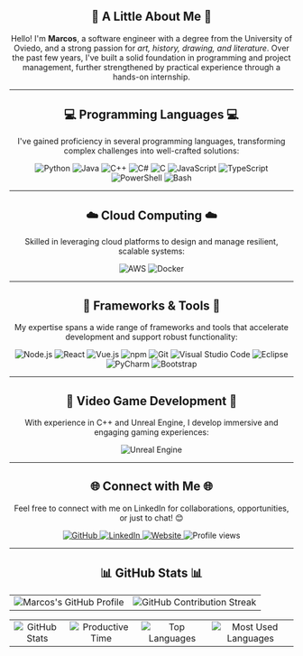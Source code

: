 <div align="center">
    <h2>🚀 A Little About Me 🚀</h2>
    <p>Hello! I'm <strong>Marcos</strong>, a software engineer with a degree from the University of Oviedo, and a strong passion for <i>art, history, drawing, and literature</i>. Over the past few years, I've built a solid foundation in programming and project management, further strengthened by practical experience through a hands-on internship.</p>
</div>

---

<h2 align="center">💻 Programming Languages 💻</h2>
<p align="center">I've gained proficiency in several programming languages, transforming complex challenges into well-crafted solutions:</p>
<div align="center">
  <img src="https://img.shields.io/badge/Python-3776AB?style=for-the-badge&logo=python&logoColor=white" alt="Python"/>
  <img src="https://img.shields.io/badge/Java-007396?style=for-the-badge&logo=java&logoColor=white" alt="Java"/>
  <img src="https://img.shields.io/badge/C++-blue?style=for-the-badge&logo=cplusplus&logoColor=white" alt="C++"/>
  <img src="https://img.shields.io/badge/C%23-2c5aea?style=for-the-badge&logo=csharp&logoColor=white" alt="C#"/>
  <img src="https://img.shields.io/badge/C-blue?style=for-the-badge&logo=c&logoColor=white" alt="C"/>
  <img src="https://img.shields.io/badge/JavaScript-F7DF1E?style=for-the-badge&logo=javascript&logoColor=black" alt="JavaScript"/>
  <img src="https://img.shields.io/badge/TypeScript-2c5aea?style=for-the-badge&logo=typescript&logoColor=white" alt="TypeScript"/>
  <img src="https://img.shields.io/badge/PowerShell-5391FE?style=for-the-badge&logo=powershell&logoColor=white" alt="PowerShell"/>
  <img src="https://img.shields.io/badge/Bash-4EAA25?style=for-the-badge&logo=gnubash&logoColor=white" alt="Bash"/>
</div>

---

<h2 align="center">☁️ Cloud Computing ☁️</h2>
<p align="center">Skilled in leveraging cloud platforms to design and manage resilient, scalable systems:</p>
<div align="center">
  <img src="https://img.shields.io/badge/AWS-FF9900?style=for-the-badge&logo=amazonaws&logoColor=white" alt="AWS"/>
  <img src="https://img.shields.io/badge/Docker-2496ED?style=for-the-badge&logo=docker&logoColor=white" alt="Docker"/>
</div>

---

<h2 align="center">🔧 Frameworks & Tools 🔧</h2>
<p align="center">My expertise spans a wide range of frameworks and tools that accelerate development and support robust functionality:</p>
<div align="center">
  <img src="https://img.shields.io/badge/Node.js-339933?style=for-the-badge&logo=nodedotjs&logoColor=white" alt="Node.js"/>
  <img src="https://img.shields.io/badge/React-20232A?style=for-the-badge&logo=react&logoColor=61DAFB" alt="React"/>
  <img src="https://img.shields.io/badge/Vue.js-4FC08D?style=for-the-badge&logo=vuedotjs&logoColor=white" alt="Vue.js"/>
  <img src="https://img.shields.io/badge/npm-CB3837?style=for-the-badge&logo=npm&logoColor=white" alt="npm"/>
  <img src="https://img.shields.io/badge/Git-F05032?style=for-the-badge&logo=git&logoColor=white" alt="Git"/>
  <img src="https://img.shields.io/badge/VS%20Code-007ACC?style=for-the-badge&logo=visualstudiocode&logoColor=white" alt="Visual Studio Code"/>
  <img src="https://img.shields.io/badge/Eclipse-563D7C?style=for-the-badge&logo=eclipseide&logoColor=white" alt="Eclipse"/>
  <img src="https://img.shields.io/badge/PyCharm-2dc426?style=for-the-badge&logo=pycharm&logoColor=white" alt="PyCharm"/>
  <img src="https://img.shields.io/badge/Bootstrap-7952B3?style=for-the-badge&logo=bootstrap&logoColor=white" alt="Bootstrap"/>
</div>

---

<h2 align="center">👾 Video Game Development 👾</h2>
<p align="center">With experience in C++ and Unreal Engine, I develop immersive and engaging gaming experiences:</p>
<div align="center">
  <img src="https://img.shields.io/badge/Unreal%20Engine-313131?style=for-the-badge&logo=unreal-engine&logoColor=white" alt="Unreal Engine"/>
</div>

---

<h2 align="center">🌐 Connect with Me 🌐</h2>
<p align="center">Feel free to connect with me on LinkedIn for collaborations, opportunities, or just to chat! 😊</p>
<div align="center">
  <a href="https://github.com/MarcosBarrilVillaverde" target="_blank">
    <img src="https://img.shields.io/badge/GitHub-24292F?style=for-the-badge&logo=github&logoColor=white" alt="GitHub"/>
  </a>
  <a href="https://www.linkedin.com/in/marcos-barril-villaverde-9a4665259/" target="_blank">
    <img src="https://img.shields.io/badge/LinkedIn-0077B5?style=for-the-badge&logo=linkedin&logoColor=white" alt="LinkedIn"/>
  </a>
  <a href="https://marcosbv.es/" target="_blank">
    <img src="https://img.shields.io/badge/My%20Website-0A0A0A?style=for-the-badge&logo=internet-explorer&logoColor=white" alt="Website"/>
  </a>
  <img src="https://komarev.com/ghpvc/?username=marcosbarrilvillaverde&style=for-the-badge" alt="Profile views" />
</div>

---

<h2 align="center">📊 GitHub Stats 📊</h2>
<table align="center" width="100%">
    <tr>
       <td align="center"><img src="https://github-profile-summary-cards.vercel.app/api/cards/profile-details?username=marcosbarrilvillaverde&theme=github_dark" alt="Marcos's GitHub Profile"/></td>
       <td align="center"><img src="https://github-readme-streak-stats.herokuapp.com/?user=marcosbarrilvillaverde&theme=merko" alt="GitHub Contribution Streak"/></td>
    </tr>
</table>
<table align="center" width="100%">
    <tr>
        <td align="center"><img src="https://github-profile-summary-cards.vercel.app/api/cards/stats?username=marcosbarrilvillaverde&theme=github_dark" alt="GitHub Stats"/></td>
        <td align="center"><img src="https://github-profile-summary-cards.vercel.app/api/cards/productive-time?username=marcosbarrilvillaverde&theme=github_dark&utcOffset=10" alt="Productive Time"/></td>
        <td align="center"><img src="https://github-profile-summary-cards.vercel.app/api/cards/repos-per-language?username=marcosbarrilvillaverde&theme=github_dark" alt="Top Languages"/></td>
        <td align="center"><img src="https://github-profile-summary-cards.vercel.app/api/cards/most-commit-language?username=marcosbarrilvillaverde&theme=github_dark" alt="Most Used Languages"/></td>
    </tr>
</table>
